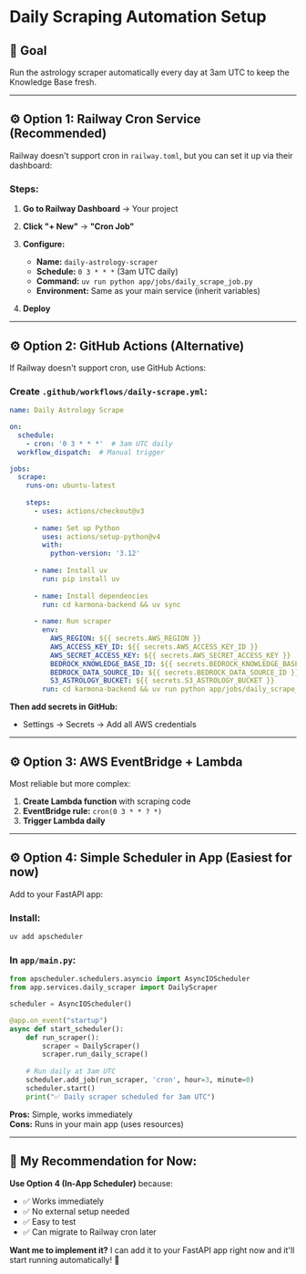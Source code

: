 # Daily Scraping Automation Setup

## 🎯 **Goal**

Run the astrology scraper automatically every day at 3am UTC to keep the Knowledge Base fresh.

---

## ⚙️ **Option 1: Railway Cron Service (Recommended)**

Railway doesn't support cron in `railway.toml`, but you can set it up via their dashboard:

### **Steps:**

1. **Go to Railway Dashboard** → Your project
2. **Click "+ New"** → **"Cron Job"**
3. **Configure:**
   - **Name:** `daily-astrology-scraper`
   - **Schedule:** `0 3 * * *` (3am UTC daily)
   - **Command:** `uv run python app/jobs/daily_scrape_job.py`
   - **Environment:** Same as your main service (inherit variables)

4. **Deploy**

---

## ⚙️ **Option 2: GitHub Actions (Alternative)**

If Railway doesn't support cron, use GitHub Actions:

### **Create `.github/workflows/daily-scrape.yml`:**

```yaml
name: Daily Astrology Scrape

on:
  schedule:
    - cron: '0 3 * * *'  # 3am UTC daily
  workflow_dispatch:  # Manual trigger

jobs:
  scrape:
    runs-on: ubuntu-latest
    
    steps:
      - uses: actions/checkout@v3
      
      - name: Set up Python
        uses: actions/setup-python@v4
        with:
          python-version: '3.12'
      
      - name: Install uv
        run: pip install uv
      
      - name: Install dependencies
        run: cd karmona-backend && uv sync
      
      - name: Run scraper
        env:
          AWS_REGION: ${{ secrets.AWS_REGION }}
          AWS_ACCESS_KEY_ID: ${{ secrets.AWS_ACCESS_KEY_ID }}
          AWS_SECRET_ACCESS_KEY: ${{ secrets.AWS_SECRET_ACCESS_KEY }}
          BEDROCK_KNOWLEDGE_BASE_ID: ${{ secrets.BEDROCK_KNOWLEDGE_BASE_ID }}
          BEDROCK_DATA_SOURCE_ID: ${{ secrets.BEDROCK_DATA_SOURCE_ID }}
          S3_ASTROLOGY_BUCKET: ${{ secrets.S3_ASTROLOGY_BUCKET }}
        run: cd karmona-backend && uv run python app/jobs/daily_scrape_job.py
```

**Then add secrets in GitHub:**
- Settings → Secrets → Add all AWS credentials

---

## ⚙️ **Option 3: AWS EventBridge + Lambda**

Most reliable but more complex:

1. **Create Lambda function** with scraping code
2. **EventBridge rule:** `cron(0 3 * * ? *)`
3. **Trigger Lambda daily**

---

## ⚙️ **Option 4: Simple Scheduler in App** (Easiest for now)

Add to your FastAPI app:

### **Install:**
```bash
uv add apscheduler
```

### **In `app/main.py`:**
```python
from apscheduler.schedulers.asyncio import AsyncIOScheduler
from app.services.daily_scraper import DailyScraper

scheduler = AsyncIOScheduler()

@app.on_event("startup")
async def start_scheduler():
    def run_scraper():
        scraper = DailyScraper()
        scraper.run_daily_scrape()
    
    # Run daily at 3am UTC
    scheduler.add_job(run_scraper, 'cron', hour=3, minute=0)
    scheduler.start()
    print("✅ Daily scraper scheduled for 3am UTC")
```

**Pros:** Simple, works immediately  
**Cons:** Runs in your main app (uses resources)

---

## 🎯 **My Recommendation for Now:**

**Use Option 4 (In-App Scheduler)** because:
- ✅ Works immediately
- ✅ No external setup needed
- ✅ Easy to test
- ✅ Can migrate to Railway cron later

**Want me to implement it?** I can add it to your FastAPI app right now and it'll start running automatically! 🚀

